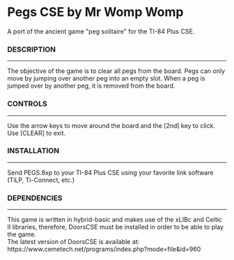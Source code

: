 # Pegs CSE by Mr Womp Womp

A port of the ancient game "peg solitaire" for the TI-84 Plus CSE.

### DESCRIPTION
<hr>
The objective of the game is to clear all pegs from the board. Pegs can only move by jumping over another peg into an empty slot. When a peg is jumped over by another peg, it is removed from the board.

### CONTROLS
<hr>
Use the arrow keys to move around the board and the [2nd] key to click. Use [CLEAR] to exit.

### INSTALLATION
<hr>
Send  PEGS.8xp to your TI-84 Plus CSE using your favorite link software
(TiLP, Ti-Connect, etc.)

### DEPENDENCIES
<hr>
This game is written in hybrid-basic and makes use of the xLIBc and Celtic II libraries, therefore, DoorsCSE must be installed in order to be able to play the game. <br/>
The latest version of DoorsCSE is available at:
https://www.cemetech.net/programs/index.php?mode=file&id=960
